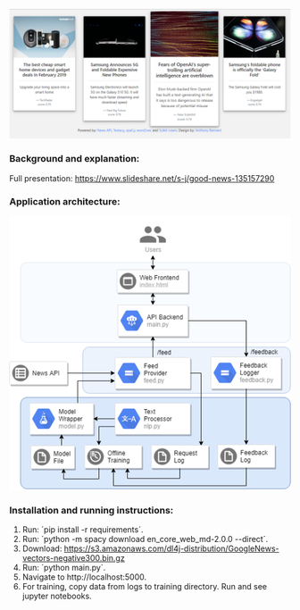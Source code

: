 ![Alt text](https://raw.githubusercontent.com/s-j/goodnews/master/static/screenshot.png)

### Background and explanation:
Full presentation: https://www.slideshare.net/s-j/good-news-135157290

### Application architecture:
![Alt text](https://raw.githubusercontent.com/s-j/goodnews/master/static/arch.png)

### Installation and running instructions:
1. Run: ´pip install -r requirements´.
2. Run: ´python -m spacy download en_core_web_md-2.0.0 --direct´.
3. Download: https://s3.amazonaws.com/dl4j-distribution/GoogleNews-vectors-negative300.bin.gz
4. Run: ´python main.py´.
5. Navigate to http://localhost:5000.
6. For training, copy data from logs to training directory. Run and see jupyter notebooks.
